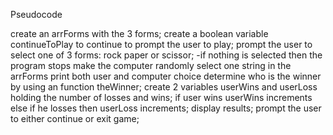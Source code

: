 Pseudocode

create an arrForms with the 3 forms;
create a boolean variable continueToPlay to continue to prompt the user to play;
prompt the user to select one of 3 forms: rock paper or scissor;
  -if nothing is selected then the program stops
make the computer randomly select one string in the arrForms
print both user and computer choice
determine who is the winner by using an function theWinner;
create 2 variables userWins and userLoss holding the number of losses and wins;
if user wins userWins increments else if he losses then userLoss increments;
display results;
prompt the user to either continue or exit game;
